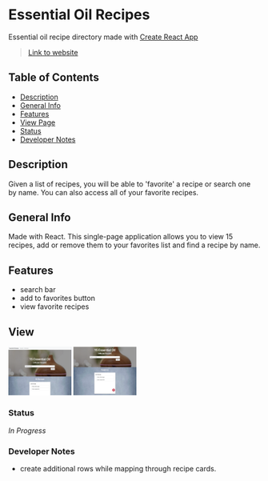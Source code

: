 # Essential Oil Recipes
Essential oil recipe directory made with [Create React App](https://github.com/facebook/create-react-app)
>[Link to website](https://limitless-journey-87355.herokuapp.com)

## Table of Contents
* [Description](#Description)
* [General Info](#General-Info)
* [Features](#Features)
* [View Page](#View)
* [Status](#Status)
* [Developer Notes](#Developer-Notes)

## Description 
Given a list of recipes, you will be able to 'favorite' a recipe or search one by name. You can also access all of your favorite recipes.

## General Info 
Made with React. This single-page application allows you to view 15 recipes, add or remove them to your favorites list and find a recipe by name.

## Features
* search bar
* add to favorites button
* view favorite recipes

## View
<p>
<img src='public/allrecipes.png' width='25%'/>
<img src='public/favorites.png' width='25%' />
</p>

### Status
_In Progress_

### Developer Notes
- create additional rows while mapping through recipe cards.
